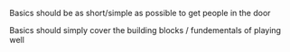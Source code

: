 


Basics should be as short/simple as possible to get people in the door

Basics should simply cover the building blocks / fundementals of playing well








